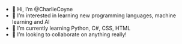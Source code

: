 - 👋 Hi, I’m @CharlieCoyne
- 👀 I’m interested in learning new programming languages, machine learning and AI
- 🌱 I’m currently learning Python, C#, CSS, HTML
- 💞️ I’m looking to collaborate on anything really!

<!---
CharlieCoyne/CharlieCoyne is a ✨ special ✨ repository because its `README.md` (this file) appears on your GitHub profile.
You can click the Preview link to take a look at your changes.
--->
